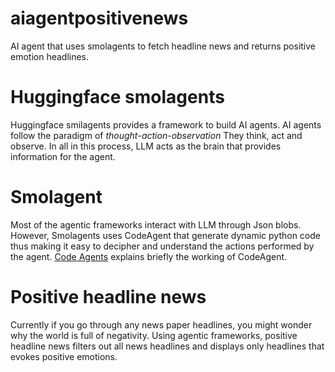 # aiagentpositivenews
AI agent that uses smolagents to fetch headline news and returns positive emotion headlines.

# Huggingface smolagents
Huggingface smilagents provides a framework to build AI agents. AI agents follow the paradigm of *thought*-*action*-*observation* They think, act and observe. In all in this process, LLM acts as the brain that provides information for the agent.

# Smolagent
Most of the agentic frameworks interact with LLM through Json blobs. However, Smolagents uses CodeAgent that generate dynamic python code thus making it easy to decipher and understand the actions performed by the agent.
[Code Agents](https://huggingface.co/blog/smolagents#code-agents) explains briefly the working of CodeAgent.

# Positive headline news
Currently if you go through any news paper headlines, you might wonder why the world is full of negativity. Using agentic frameworks, positive headline news filters out all news headlines and displays only headlines that evokes positive emotions.
